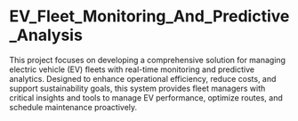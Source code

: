 # EV_Fleet_Monitoring_And_Predictive_Analysis
This project focuses on developing a comprehensive solution for managing electric vehicle (EV) fleets with real-time monitoring and predictive analytics. 
Designed to enhance operational efficiency, reduce costs, and support sustainability goals, this system provides fleet managers with critical insights and tools to manage EV performance, optimize routes, and schedule maintenance proactively.
